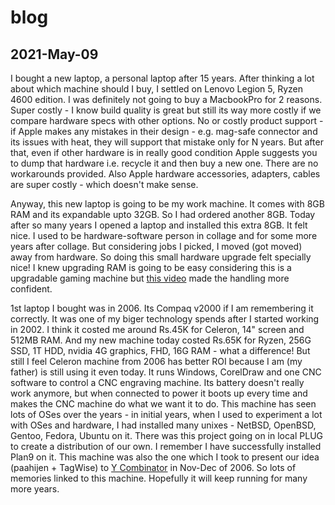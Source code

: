 # blog
## 2021-May-09
I bought a new laptop, a personal laptop after 15 years. After thinking a lot about which machine should I buy, I settled on Lenovo Legion 5, Ryzen 4600 edition. I was definitely not going to buy a MacbookPro for 2 reasons. Super costly - I know build quality is great but still its way more costly if we compare hardware specs with other options. No or costly product support - if Apple makes any mistakes in their design - e.g. mag-safe connector and its issues with heat, they will support that mistake only for N years. But after that, even if other hardware is in really good condition Apple suggests you to dump that hardware i.e. recycle it and then buy a new one. There are no workarounds provided. Also Apple hardware accessories, adapters, cables are super costly - which doesn't make sense.

Anyway, this new laptop is going to be my work machine. It comes with 8GB RAM and its expandable upto 32GB. So I had ordered another 8GB. Today after so many years I opened a laptop and installed this extra 8GB. It felt nice. I used to be hardware-software person in collage and for some more years after collage. But considering jobs I picked, I moved (got moved) away from hardware. So doing this small hardware upgrade felt specially nice! I knew upgrading RAM is going to be easy considering this is a upgradable gaming machine but [this video](https://www.youtube.com/watch?v=0sZlqqLC8UM) made the handling more confident.

1st laptop I bought was in 2006. Its Compaq v2000 if I am remembering it correctly. It was one of my biger technology spends after I started working in 2002. I think it costed me around Rs.45K for Celeron, 14" screen and 512MB RAM. And my new machine today costed Rs.65K for Ryzen, 256G SSD, 1T HDD, nvidia 4G graphics, FHD, 16G RAM - what a difference! But still I feel Celeron machine from 2006 has better ROI because I am (my father) is still using it even today. It runs Windows, CorelDraw and one CNC software to control a CNC engraving machine. Its battery doesn't really work anymore, but when connected to power it boots up every time and makes the CNC machine do what we want it to do. This machine has seen lots of OSes over the years - in initial years, when I used to experiment a lot with OSes and hardware, I had installed many unixes - NetBSD, OpenBSD, Gentoo, Fedora, Ubuntu on it. There was this project going on in local PLUG to create a distribution of our own. I remember I have successfully installed Plan9 on it. This machine was also the one which I took to present our idea (paahijen + TagWise) to [Y Combinator](https://www.ycombinator.com/) in Nov-Dec of 2006. So lots of memories linked to this machine. Hopefully it will keep running for many more years.

